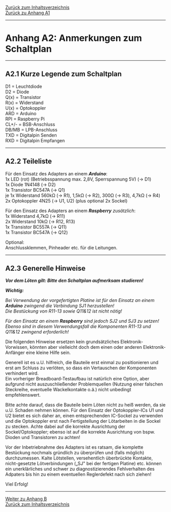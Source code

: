 [Zurück zum Inhaltsverzeichnis](inhaltsverzeichnis.md)  
[Zurück zu Anhang A1](anhang_a1.md)    
    
---
    

    
# Anhang A2: Anmerkungen zum Schaltplan #  
    
---
    


## A2.1 Kurze Legende zum Schaltplan ##

D1 = Leuchtdiode  
D2 = Diode  
Q(x) = Transistor  
R(x) = Widerstand  
U(x) = Optokoppler  
ARD = Arduino  
RPI = Raspberry Pi  
CL+/- = BSB-Anschluss  
DB/MB = LPB-Anschluss  
TXD = Digitalpin Senden  
RXD = Digitalpin Empfangen    
    
---
    

    
    
## A2.2 Teileliste ##

Für den Einsatz des Adapters an einem ***Arduino***:  
1x LED (rot) (Betriebsspannung max. 2,8V, Sperrspannung 5V) (→ D1)  
1x Diode 1N4148 (→ D2)  
1x Transistor BC547A (→ Q1)  
je 1x Widerstand 560kΩ (→ R1), 1,5kΩ (→ R2), 300Ω (→ R3), 4,7kΩ (→ R4)  
2x Optokoppler 4N25 (→ U1, U2) (plus optional 2x Sockel)
    
Für den Einsatz des Adapters an einem ***Raspberry*** *zusätzlich*:  
1x Widerstand 4,7kΩ (→ R11)  
2x Widerstand 10kΩ (→ R12, R13)  
1x Transistor BC557A (→ Q11)  
1x Transistor BC547A (→ Q12)  
    
Optional:  
Anschlussklemmen, Pinheader etc. für die Leitungen.  
    
---
    


## A2.3 Generelle Hinweise ##

***Vor dem Löten gilt: Bitte den Schaltplan aufmerksam studieren!***

***Wichtig:***  

*Bei Verwendung der vorgefertigten Platine ist für den Einsatz an einem*
***Arduino*** *zwingend die Verbindung SJ1 herzustellen!*  
*Die Bestückung von R11-13 sowie Q11&12 ist nicht nötig!*

*Für den Einsatz an einem* ***Raspberry*** *sind jedoch SJ2 und SJ3 zu
setzen!*  
*Ebenso sind in diesem Verwendungsfall die Komponenten R11-13 und Q11&12
zwingend erforderlich!*  
    
Die folgenden Hinweise ersetzen kein grundsätzliches
Elektronik-Vorwissen, könnten aber vielleicht doch dem einen oder
anderen Elektronik-Anfänger eine kleine Hilfe sein.

Generell ist es u.U. hilfreich, die Bauteile erst einmal zu
positionieren und erst am Schluss zu verlöten, so dass ein Vertauschen
der Komponenten verhindert wird.  
Ein vorheriger Breadboard-Testaufbau ist natürlich eine Option, aber
aufgrund nicht auszuschließender Problemquellen (Nutzung einer falschen
Steckreihe, eventuelle Wackelkontakte o.ä.) nicht unbedingt
empfehlenswert.

Bitte achte darauf, dass die Bauteile beim Löten nicht zu heiß werden,
da sie u.U. Schaden nehmen können. Für den Einsatz der Optokoppler-ICs
U1 und U2 bietet es sich daher an, einen entsprechenden IC-Sockel zu
verwenden und die Optokoppler erst nach Fertigstellung der Lötarbeiten
in die Sockel zu stecken. Achte dabei auf die korrekte Ausrichtung der
Sockel/Optokoppler; ebenso ist auf die korrekte Ausrichtung von bspw.
Dioden und Transistoren zu achten!

Vor der Inbetriebnahme des Adapters ist es ratsam, die komplette
Bestückung nochmals gründlich zu überprüfen und (falls möglich)
durchzumessen. Kalte Lötstellen, versehentlich überbrückte Kontakte,
nicht-gesetzte Lötverbindungen („SJ" bei der fertigen Platine) etc.
können ein unerklärliches und schwer zu diagnostizierendes Fehlverhalten
des Adpaters bis hin zu einem eventuellen Reglerdefekt nach sich ziehen!

Viel Erfolg!  
    
---
    


     
     
[Weiter zu Anhang B](anhang_b.md)      
[Zurück zum Inhaltsverzeichnis](inhaltsverzeichnis.md)  
